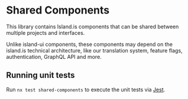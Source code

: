 # Shared Components

This library contains Island.is components that can be shared between multiple projects and interfaces.

Unlike island-ui components, these components may depend on the island.is technical architecture, like our translation system, feature flags, authentication, GraphQL API and more.

## Running unit tests

Run `nx test shared-components` to execute the unit tests via [Jest](https://jestjs.io).
